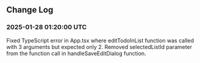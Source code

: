 ## Change Log

### 2025-01-28 01:20:00 UTC
Fixed TypeScript error in App.tsx where editTodoInList function was called with 3 arguments but expected only 2. Removed selectedListId parameter from the function call in handleSaveEditDialog function.